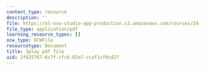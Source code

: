 ```yaml
---
content_type: resource
description: ''
file: https://ol-ocw-studio-app-production.s3.amazonaws.com/courses/24-908-creole-language-and-caribbean-identities-spring-2017/2f6257676c7fcfcb02e7ccaf1cf0cd27_3WrHSdaC9-A.pdf
file_type: application/pdf
learning_resource_types: []
ocw_type: OCWFile
resourcetype: Document
title: 3play pdf file
uid: 2f625767-6c7f-cfcb-02e7-ccaf1cf0cd27
---
```

